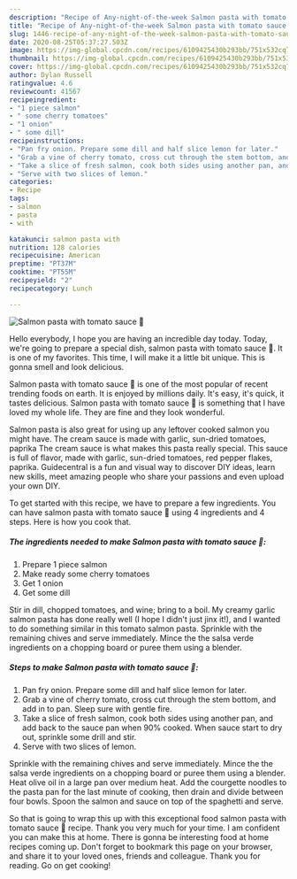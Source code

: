 ```yaml
---
description: "Recipe of Any-night-of-the-week Salmon pasta with tomato sauce 🎏"
title: "Recipe of Any-night-of-the-week Salmon pasta with tomato sauce 🎏"
slug: 1446-recipe-of-any-night-of-the-week-salmon-pasta-with-tomato-sauce
date: 2020-08-25T05:37:27.503Z
image: https://img-global.cpcdn.com/recipes/6109425430b293bb/751x532cq70/salmon-pasta-with-tomato-sauce-🎏-recipe-main-photo.jpg
thumbnail: https://img-global.cpcdn.com/recipes/6109425430b293bb/751x532cq70/salmon-pasta-with-tomato-sauce-🎏-recipe-main-photo.jpg
cover: https://img-global.cpcdn.com/recipes/6109425430b293bb/751x532cq70/salmon-pasta-with-tomato-sauce-🎏-recipe-main-photo.jpg
author: Dylan Russell
ratingvalue: 4.6
reviewcount: 41567
recipeingredient:
- "1 piece salmon"
- " some cherry tomatoes"
- "1 onion"
- " some dill"
recipeinstructions:
- "Pan fry onion. Prepare some dill and half slice lemon for later."
- "Grab a vine of cherry tomato, cross cut through the stem bottom, and add in to pan. Sleep sure with gentle fire."
- "Take a slice of fresh salmon, cook both sides using another pan, and add back to the sauce pan when 90% cooked. When sauce start to dry out, sprinkle some drill and stir."
- "Serve with two slices of lemon."
categories:
- Recipe
tags:
- salmon
- pasta
- with

katakunci: salmon pasta with 
nutrition: 128 calories
recipecuisine: American
preptime: "PT37M"
cooktime: "PT55M"
recipeyield: "2"
recipecategory: Lunch

---
```



![Salmon pasta with tomato sauce 🎏](https://img-global.cpcdn.com/recipes/6109425430b293bb/751x532cq70/salmon-pasta-with-tomato-sauce-🎏-recipe-main-photo.jpg)

Hello everybody, I hope you are having an incredible day today. Today, we're going to prepare a special dish, salmon pasta with tomato sauce 🎏. It is one of my favorites. This time, I will make it a little bit unique. This is gonna smell and look delicious.

Salmon pasta with tomato sauce 🎏 is one of the most popular of recent trending foods on earth. It is enjoyed by millions daily. It's easy, it's quick, it tastes delicious. Salmon pasta with tomato sauce 🎏 is something that I have loved my whole life. They are fine and they look wonderful.

Salmon pasta is also great for using up any leftover cooked salmon you might have. The cream sauce is made with garlic, sun-dried tomatoes, paprika The cream sauce is what makes this pasta really special. This sauce is full of flavor, made with garlic, sun-dried tomatoes, red pepper flakes, paprika. Guidecentral is a fun and visual way to discover DIY ideas, learn new skills, meet amazing people who share your passions and even upload your own DIY.


To get started with this recipe, we have to prepare a few ingredients. You can have salmon pasta with tomato sauce 🎏 using 4 ingredients and 4 steps. Here is how you cook that.

<!--inarticleads1-->

##### The ingredients needed to make Salmon pasta with tomato sauce 🎏:

1. Prepare 1 piece salmon
1. Make ready  some cherry tomatoes
1. Get 1 onion
1. Get  some dill


Stir in dill, chopped tomatoes, and wine; bring to a boil. My creamy garlic salmon pasta has done really well (I hope I didn&#39;t just jinx it!), and I wanted to do something similar in this tomato salmon pasta. Sprinkle with the remaining chives and serve immediately. Mince the the salsa verde ingredients on a chopping board or puree them using a blender. 

<!--inarticleads2-->

##### Steps to make Salmon pasta with tomato sauce 🎏:

1. Pan fry onion. Prepare some dill and half slice lemon for later.
1. Grab a vine of cherry tomato, cross cut through the stem bottom, and add in to pan. Sleep sure with gentle fire.
1. Take a slice of fresh salmon, cook both sides using another pan, and add back to the sauce pan when 90% cooked. When sauce start to dry out, sprinkle some drill and stir.
1. Serve with two slices of lemon.


Sprinkle with the remaining chives and serve immediately. Mince the the salsa verde ingredients on a chopping board or puree them using a blender. Heat olive oil in a large pan over medium heat. Add the courgette noodles to the pasta pan for the last minute of cooking, then drain and divide between four bowls. Spoon the salmon and sauce on top of the spaghetti and serve. 

So that is going to wrap this up with this exceptional food salmon pasta with tomato sauce 🎏 recipe. Thank you very much for your time. I am confident you can make this at home. There is gonna be interesting food at home recipes coming up. Don't forget to bookmark this page on your browser, and share it to your loved ones, friends and colleague. Thank you for reading. Go on get cooking!
